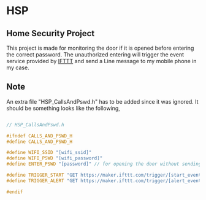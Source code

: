 # HSP

## Home Security Project
This project is made for monitoring the door if it is opened before entering the correct password.
The unauthorized entering will trigger the event service provided by [IFTTT](https://ifttt.com/maker_webhooks) and send a Line message to my mobile phone in my case.

## Note
An extra file "HSP_CallsAndPswd.h" has to be added since it was ignored.
It should be something looks like the following, 

``` C++

// HSP_CallsAndPswd.h

#ifndef CALLS_AND_PSWD_H
#define CALLS_AND_PSWD_H

#define WIFI_SSID "[wifi_ssid]"
#define WIFI_PSWD "[wifi_password]"
#define ENTER_PSWD "[password]" // for opening the door without sending a alert

#define TRIGGER_START "GET https://maker.ifttt.com/trigger/[start_event_name]/with/key/[key]"
#define TRIGGER_ALERT "GET https://maker.ifttt.com/trigger/[alert_event_name]/with/key/[key]"

#endif

```

